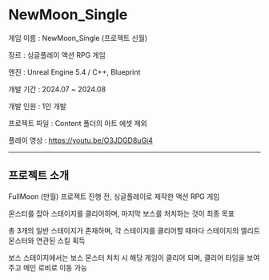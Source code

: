 # NewMoon_Single

게임 이름 : NewMoon_Single (프로젝트 신월)

장르 : 싱글플레이 액션 RPG 게임

엔진 : Unreal Engine 5.4 / C++, Blueprint

개발 기간 : 2024.07 ~ 2024.08

개발 인원 : 1인 개발

프로젝트 파일 : Content 폴더의 아트 에셋 제외

플레이 영상 : https://youtu.be/O3JDGD8uGi4
      

      
<hr/>

## 프로젝트 소개

FullMoon (만월) 프로젝트 진행 전, 싱글플레이로 제작한 액션 RPG 게임

몬스터를 잡아 스테이지를 클리어하며, 마지막 보스를 처치하는 것이 최종 목표

총 3개의 일반 스테이지가 존재하며, 각 스테이지를 클리어할 때마다 스테이지의 엘리트 몬스터와 연관된 스킬 획득

보스 스테이지에서는 보스 몬스터 처치 시 해당 게임이 클리어 되며, 클리어 타임을 보여주고 메인 로비로 이동 가능
